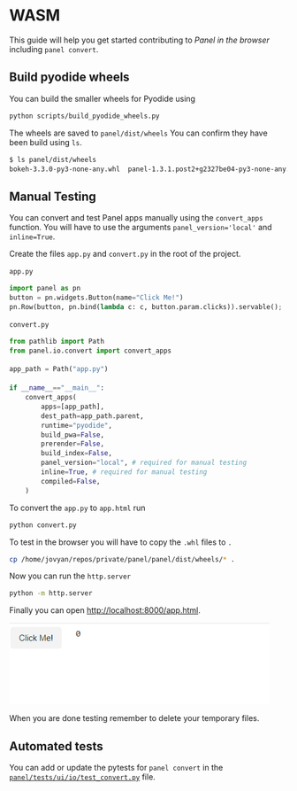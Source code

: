 # WASM

This guide will help you get started contributing to *Panel in the browser* including `panel convert`.

## Build pyodide wheels

You can build the smaller wheels for Pyodide using

```bash
python scripts/build_pyodide_wheels.py
```

The wheels are saved to `panel/dist/wheels` You can confirm they have been build using `ls`.

```bash
$ ls panel/dist/wheels
bokeh-3.3.0-py3-none-any.whl  panel-1.3.1.post2+g2327be04-py3-none-any.whl
```

## Manual Testing

You can convert and test Panel apps manually using the `convert_apps` function. You will have to use the arguments `panel_version='local'` and `inline=True`.

Create the files `app.py` and `convert.py` in the root of the project.

`app.py`

```python
import panel as pn
button = pn.widgets.Button(name="Click Me!")
pn.Row(button, pn.bind(lambda c: c, button.param.clicks)).servable();
```

`convert.py`

```python
from pathlib import Path
from panel.io.convert import convert_apps

app_path = Path("app.py")

if __name__=="__main__":
    convert_apps(
        apps=[app_path],
        dest_path=app_path.parent,
        runtime="pyodide",
        build_pwa=False,
        prerender=False,
        build_index=False,
        panel_version="local", # required for manual testing
        inline=True, # required for manual testing
        compiled=False,
    )
```

To convert the `app.py` to `app.html` run

```bash
python convert.py
```

To test in the browser you will have to copy the `.whl` files to `.`

```bash
cp /home/jovyan/repos/private/panel/panel/dist/wheels/* .
```

Now you can run the `http.server`

```bash
python -m http.server
```

Finally you can open [http://localhost:8000/app.html](http://localhost:8000/app.html).

![Panel WASM - manual testing of app](../_static/images/panel-wasm-manual-test.png)

When you are done testing remember to delete your temporary files.

## Automated tests

You can add or update the pytests for `panel convert` in the
[`panel/tests/ui/io/test_convert.py`](https://github.com/holoviz/panel/blob/main/panel/tests/ui/io/test_convert.py)
file.

